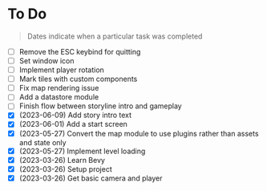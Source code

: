 # To Do

> Dates indicate when a particular task was completed

- [ ] Remove the ESC keybind for quitting
- [ ] Set window icon
- [ ] Implement player rotation
- [ ] Mark tiles with custom components
- [ ] Fix map rendering issue
- [ ] Add a datastore module
- [ ] Finish flow between storyline intro and gameplay
- [x] (2023-06-09) Add story intro text
- [x] (2023-06-01) Add a start screen
- [x] (2023-05-27) Convert the map module to use plugins rather than assets and state only
- [x] (2023-05-27) Implement level loading
- [x] (2023-03-26) Learn Bevy 
- [x] (2023-03-26) Setup project
- [x] (2023-03-26) Get basic camera and player
